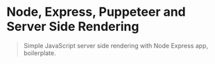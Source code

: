 # Node, Express, Puppeteer and Server Side Rendering
> Simple JavaScript server side rendering with Node Express app, boilerplate.
